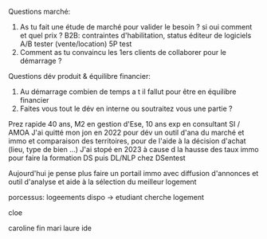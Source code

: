 Questions marché:
1. As tu fait une étude de marché pour valider le besoin ? si oui comment et quel prix ?
B2B: contraintes d'habilitation, status éditeur de logiciels
A/B tester (vente/location)
5P test 
2. Comment as tu convaincu les 1ers clients de collaborer pour le démarrage ?


Questions dév produit & équilibre financier:
1. Au démarrage combien de temps a t il fallut pour être en équilibre financier
2. Faites vous tout le dév en interne ou soutraitez vous une partie ?


Prez rapide
40 ans, M2 en gestion d'Ese, 10 ans exp en consultant SI / AMOA
J'ai quitté mon jon en 2022 pour dév un outil d'ana du marché et immo et comparaison des territoires, pour
de l'aide à la décision d'achat (lieu, type de bien ...)
J'ai stopé en 2023 à cause d la hausse des taux immo pour faire la formation DS puis DL/NLP chez DSentest

Aujourd'hui je pense plus faire un portail immo avec diffusion d'annonces et outil d'analyse et aide à la sélection du meilleur logement



porcessus: logeements dispo -> etudiant cherche logement 

cloe

caroline fin
mari laure ide


